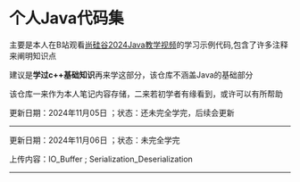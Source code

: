 <h1>个人Java代码集</h1>

<p>主要是本人在B站观看<a href="https://www.bilibili.com/video/BV1JZ421a7PX?spm_id_from=333.788.videopod.episodes&vd_source=45792527913efdcbf520573d0c16b421">尚硅谷2024Java教学视频</a>的学习示例代码,包含了许多注释来阐明知识点</p>
<p>建议是<b>学过c++基础知识</b>再来学这部分，该仓库不涵盖Java的基础部分</p>
<p >该仓库一来作为本人笔记内容存储，二来若初学者有缘看到，或许可以有所帮助</p>

<p>更新日期：2024年11月05日 ；状态：还未完全学完，后续会更新</p>

<hr>

<p>更新日期：2024年11月06日 ；状态：未完全学完</p>
<p>上传内容：IO_Buffer ; Serialization_Deserialization </p>
<hr>
